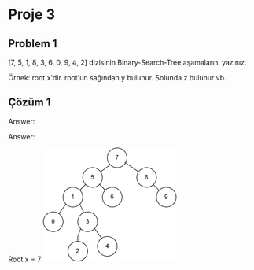 # Proje 3

## Problem 1

[7, 5, 1, 8, 3, 6, 0, 9, 4, 2] dizisinin Binary-Search-Tree aşamalarını yazınız.

Örnek: root x'dir. root'un sağından y bulunur. Solunda z bulunur vb.

## Çözüm 1

Answer: 

Answer: 

Root x = 7
![](https://raw.githubusercontent.com/tgmkubi/kodluyoruzilkrepo/main/Veri%20Yap%C4%B1lar%C4%B1%20ve%20Algoritmalar/Binary%20Search%20Tree%20Projesi/BinarySearchTreeProjesi.png)